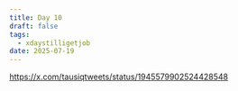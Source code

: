 ```yaml
---
title: Day 10
draft: false
tags:
  - xdaystilligetjob
date: 2025-07-19
---
```

https://x.com/tausiqtweets/status/1945579902524428548
